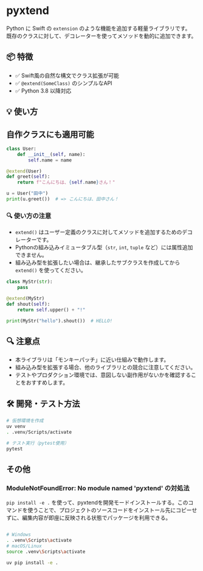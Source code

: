 # pyxtend
Python に Swift の `extension` のような機能を追加する軽量ライブラリです。  
既存のクラスに対して、デコレーターを使ってメソッドを動的に追加できます。


## 📦 特徴
- ✅ Swift風の自然な構文でクラス拡張が可能
- ✅ `@extend(SomeClass)` のシンプルなAPI
- ✅ Python 3.8 以降対応


## 💡 使い方
## 自作クラスにも適用可能
```python
class User:
    def __init__(self, name):
        self.name = name

@extend(User)
def greet(self):
    return f"こんにちは、{self.name}さん！"

u = User("田中")
print(u.greet())  # => こんにちは、田中さん！
```

### 🔍 使い方の注意
- `extend()` はユーザー定義のクラスに対してメソッドを追加するためのデコレーターです。
- Pythonの組み込みイミュータブル型（`str`, `int`, `tuple` など）には属性追加できません。
- 組み込み型を拡張したい場合は、継承したサブクラスを作成してから `extend()` を使ってください。
```python
class MyStr(str):
    pass

@extend(MyStr)
def shout(self):
    return self.upper() + "!"

print(MyStr("hello").shout())  # HELLO!
```


## 🔍 注意点
- 本ライブラリは「モンキーパッチ」に近い仕組みで動作します。
- 組み込み型を拡張する場合、他のライブラリとの競合に注意してください。
- テストやプロダクション環境では、意図しない副作用がないかを確認することをおすすめします。


## 🛠 開発・テスト方法
```sh
# 仮想環境を作成
uv venv
. .venv/Scripts/activate

# テスト実行（pytest使用）
pytest
```

## その他
### ModuleNotFoundError: No module named 'pyxtend' の対処法
`pip install -e .` を使って、pyxtendを開発モードインストールする。このコマンドを使うことで、プロジェクトのソースコードをインストール先にコピーせずに、編集内容が即座に反映される状態でパッケージを利用できる。
```sh

# Windows
. .venv\Scripts\activate
# macOS/Linux
source .venv\Scripts\activate

uv pip install -e .
```